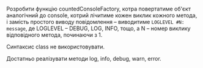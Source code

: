 Розробити функцію countedConsoleFactory, котра повертатиме об'єкт аналогічний до console, 
котрий лічитиме кожен виклик кожного метода, і замість простого виводу 
повідомлення – виводитиме `LOGLEVEL #N: message`, де LOGLEVEL – DEBUG, LOG, INFO, тощо, 
а N – номер виклику відповідного метода, починаючи з 1.

Синтаксис class не використовувати.

Достатньо реалізувати методи log, info, debug, warn, error.
